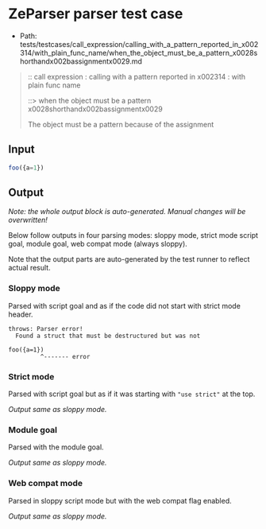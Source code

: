 # ZeParser parser test case

- Path: tests/testcases/call_expression/calling_with_a_pattern_reported_in_x002314/with_plain_func_name/when_the_object_must_be_a_pattern_x0028shorthandx002bassignmentx0029.md

> :: call expression : calling with a pattern reported in x002314 : with plain func name
>
> ::> when the object must be a pattern x0028shorthandx002bassignmentx0029
>
> The object must be a pattern because of the assignment

## Input

`````js
foo({a=1})
`````

## Output

_Note: the whole output block is auto-generated. Manual changes will be overwritten!_

Below follow outputs in four parsing modes: sloppy mode, strict mode script goal, module goal, web compat mode (always sloppy).

Note that the output parts are auto-generated by the test runner to reflect actual result.

### Sloppy mode

Parsed with script goal and as if the code did not start with strict mode header.

`````
throws: Parser error!
  Found a struct that must be destructured but was not

foo({a=1})
         ^------- error
`````

### Strict mode

Parsed with script goal but as if it was starting with `"use strict"` at the top.

_Output same as sloppy mode._

### Module goal

Parsed with the module goal.

_Output same as sloppy mode._

### Web compat mode

Parsed in sloppy script mode but with the web compat flag enabled.

_Output same as sloppy mode._
